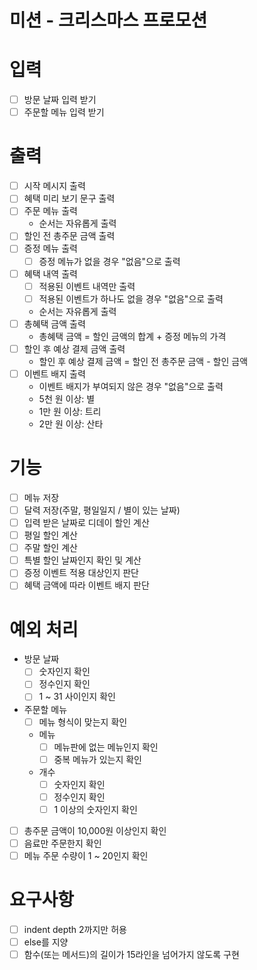 # 미션 - 크리스마스 프로모션

# 입력

- [ ] 방문 날짜 입력 받기
- [ ] 주문할 메뉴 입력 받기

# 출력

- [ ] 시작 메시지 출력
- [ ] 혜택 미리 보기 문구 출력
- [ ] 주문 메뉴 출력
  - 순서는 자유롭게 출력
- [ ] 할인 전 총주문 금액 출력
- [ ] 증정 메뉴 출력
  - [ ] 증정 메뉴가 없을 경우 "없음"으로 출력
- [ ] 혜택 내역 출력
  - [ ] 적용된 이벤트 내역만 출력
  - [ ] 적용된 이벤트가 하나도 없을 경우 "없음"으로 출력
  - 순서는 자유롭게 출력
- [ ] 총혜택 금액 출력
  - 총혜택 금액 = 할인 금액의 합계 + 증정 메뉴의 가격
- [ ] 할인 후 예상 결제 금액 출력
  - 할인 후 예상 결제 금액 = 할인 전 총주문 금액 - 할인 금액
- [ ] 이벤트 배지 출력
  - 이벤트 배지가 부여되지 않은 경우 "없음"으로 출력
  - 5천 원 이상: 별
  - 1만 원 이상: 트리
  - 2만 원 이상: 산타

# 기능

- [ ] 메뉴 저장
- [ ] 달력 저장(주말, 평일일지 / 별이 있는 날짜)
- [ ] 입력 받은 날짜로 디데이 할인 계산
- [ ] 평일 할인 계산
- [ ] 주말 할인 계산
- [ ] 특별 할인 날짜인지 확인 및 계산
- [ ] 증정 이벤트 적용 대상인지 판단
- [ ] 혜택 금액에 따라 이벤트 배지 판단

# 예외 처리

- 방문 날짜
  - [ ] 숫자인지 확인
  - [ ] 정수인지 확인
  - [ ] 1 ~ 31 사이인지 확인
- 주문할 메뉴
  - [ ] 메뉴 형식이 맞는지 확인
  - 메뉴
    - [ ] 메뉴판에 없는 메뉴인지 확인
    - [ ] 중복 메뉴가 있는지 확인
  - 개수
    - [ ] 숫자인지 확인
    - [ ] 정수인지 확인
    - [ ] 1 이상의 숫자인지 확인
- [ ] 총주문 금액이 10,000원 이상인지 확인
- [ ] 음료만 주문한지 확인
- [ ] 메뉴 주문 수량이 1 ~ 20인지 확인

# 요구사항

- [ ] indent depth 2까지만 허용
- [ ] else를 지양
- [ ] 함수(또는 메서드)의 길이가 15라인을 넘어가지 않도록 구현

